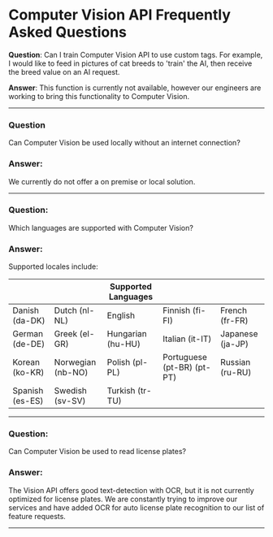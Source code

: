 <!-- 
NavPath: Computer Vision API
LinkLabel: Frequently Asked Questions
Url: Computer-Vision-API/FAQ
Weight: 50
-->

# Computer Vision API Frequently Asked Questions

**Question**: Can I train Computer Vision API to use custom tags.  For example, I would like to feed in pictures of cat breeds to 'train' the AI, then receive the breed value on an AI request.

**Answer**: This function is currently not available, however our engineers are working to bring this functionality to Computer Vision.

-----

### Question
Can Computer Vision be used locally without an internet connection?
### Answer:
We currently do not offer a on premise or local solution.

-----

### Question: 
Which languages are supported with Computer Vision?
### Answer:
Supported locales include:

| | | Supported Languages | | |
|---------------- |------------------ |------------------ |--------------------------- |-------------------- 
| Danish (da-DK)  | Dutch (nl-NL)     | English           | Finnish (fi-FI)            |French (fr-FR)
| German (de-DE)  | Greek (el-GR)     | Hungarian (hu-HU) | Italian (it-IT)            | Japanese (ja-JP)
| Korean (ko-KR)  | Norwegian (nb-NO) | Polish (pl-PL)    | Portuguese (pt-BR) (pt-PT) | Russian (ru-RU)
| Spanish (es-ES)	| Swedish (sv-SV)	  | Turkish (tr-TU)   |                            |

-----

### Question:
Can Computer Vision be used to read license plates?
### Answer:
The Vision API offers good text-detection with OCR, but it is not currently optimized for license plates. We are constantly trying to improve our services and have added OCR for auto license plate recognition to our list of feature requests.

-----
